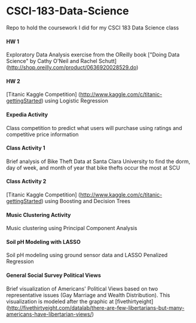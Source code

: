 # CSCI-183-Data-Science
Repo to hold the coursework I did for my CSCI 183 Data Science class

#### HW 1
Exploratory Data Analysis exercise from the OReilly book ["Doing Data Science" by Cathy O'Neil and Rachel Schutt] (http://shop.oreilly.com/product/0636920028529.do)

#### HW 2
[Titanic Kaggle Competition] (http://www.kaggle.com/c/titanic-gettingStarted) using Logistic Regression

#### Expedia Activity
Class competition to predict what users will purchase using ratings and competitive price information

#### Class Activity 1
Brief analysis of Bike Theft Data at Santa Clara University to find the dorm, day of week, and month of year that bike thefts occur the most at SCU

#### Class Activity 2
[Titanic Kaggle Competition] (http://www.kaggle.com/c/titanic-gettingStarted) using Boosting and Decision Trees

#### Music Clustering Activity
Music clustering using Principal Component Analysis

#### Soil pH Modeling with LASSO
Soil pH modeling using ground sensor data and LASSO Penalized Regression

#### General Social Survey Political Views
Brief visualization of Americans' Political Views based on two representative issues (Gay Marriage and Wealth Distribution). This visualization is modeled after the graphic at [fivethirtyeight] (http://fivethirtyeight.com/datalab/there-are-few-libertarians-but-many-americans-have-libertarian-views/)
